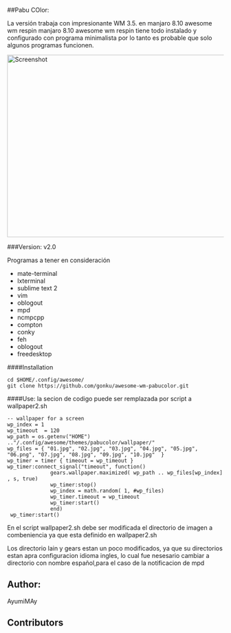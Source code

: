 ##Pabu COlor:

La versión trabaja con impresionante WM 3.5. en manjaro 8.10 awesome wm respin
manjaro 8.10 awesome wm respin tiene todo instalado y configurado con programa minimalista
por lo tanto es probable que solo algunos programas funcionen. 

<img src="https://raw.githubusercontent.com/gonku/awesome-wm-pabucolor/master/screenshot/Men%C3%BA_003.png" width="676" height="424" alt="Screenshot">

###Version: v2.0

Programas a tener en consideración

*  mate-terminal
*  lxterminal
*  sublime text 2
*  vim
*  oblogout
*  mpd
*  ncmpcpp
*  compton
*  conky
*  feh
*  oblogout
*  freedesktop


####Installation


    cd $HOME/.config/awesome/
    git clone https://github.com/gonku/awesome-wm-pabucolor.git

####Use:
la secion de codigo puede ser remplazada por script a wallpaper2.sh

    -- wallpaper for a screen
    wp_index = 1
    wp_timeout  = 120
    wp_path = os.getenv("HOME") .."/.config/awesome/themes/pabucolor/wallpaper/"
    wp_files = { "01.jpg", "02.jpg", "03.jpg", "04.jpg", "05.jpg", "06.png", "07.jpg", "08.jpg", "09.jpg", "10.jpg"  }
    wp_timer = timer { timeout = wp_timeout }
    wp_timer:connect_signal("timeout", function()
                  gears.wallpaper.maximized( wp_path .. wp_files[wp_index] , s, true)
                  wp_timer:stop()
                  wp_index = math.random( 1, #wp_files)
                  wp_timer.timeout = wp_timeout
                  wp_timer:start()
                  end)
     wp_timer:start()
     
En el script wallpaper2.sh debe ser modificada el directorio de imagen a combeniencia ya que esta definido en
wallpaper2.sh

Los directorio lain y gears estan un poco modificados, ya que su directorios estan apra configuracion idioma ingles, lo cual fue nesesario cambiar a directorio con nombre español,para el caso de la notificacion de mpd


Author:
-------

AyumiMAy

Contributors
-------


